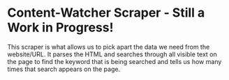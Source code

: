 # Content-Watcher Scraper - Still a Work in Progress!

This scraper is what allows us to pick apart the data we need from the website/URL. It parses the HTML and searches through all visible text on the page 
to find the keyword that is being searched and tells us how many times that search appears on the page.

